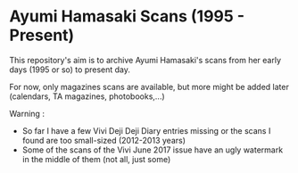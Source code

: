 # Ayumi Hamasaki Scans (1995 - Present)

This repository's aim is to archive Ayumi Hamasaki's scans from her early days (1995 or so) to present day. 

For now, only magazines scans are available, but more might be added later (calendars, TA magazines, photobooks,...)

Warning :
- So far I have a few Vivi Deji Deji Diary entries missing or the scans I found are too small-sized (2012-2013 years)
- Some of the scans of the Vivi June 2017 issue have an ugly watermark in the middle of them (not all, just some)
